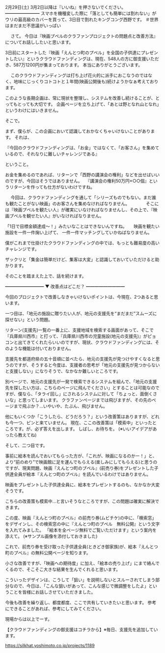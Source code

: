 2月29日(土) 3月2日以降は『いいね』を押さないでください。
━━━━━━━━
スマホを機種変した際に「落としても簡単には割れない」がウリの最高級のカバーを買って、3日目で割れたキングコング西野です。
＃世界はまだまだ不思議がいっぱい

　
さて。
今日は『映画プペルのクラファンプロジェクトの問題点と改善方法』についてお話ししたいと思います。

3日前にスタートした『映画「えんとつ町のプペル」を全国の子供達にプレゼントしたい』というクラウドファンディングは、現在、548人の方に御支援いただき、587万1200円が集まっております。
本当にありがとうございます。

　
このクラウドファンディングは打ち上げ花火的に派手におこなうのではなく、地味にじっくりコトコトと１年間(映画公開後も)続けようかなぁ考えております。

このような長期企画は、常に現状を整理し、システムを改善し続けることが、とってもとっても大切です。
企画ページを立ち上げて、「あとは野となれ山となれ」というわけにはいきません。

そこで。

まず、僕らが、この企画において認識しておかなくちゃいけないことがあります。
それは、

『今回のクラウドファンディングは、「お金」ではなくて、「お客さん」を集めているので、それなりに難しいチャレンジである』

ということ。

お金を集めるのであれば、リターンで「西野の講演会の権利」などを出せばいいのですが、今回はそうではありません。　
『講演会の権利50万円×○○個』というリターンを作っても仕方がないわけですね。

　
今回は、クラウドファンディングを通して「シリーズものでもない。まだ誰も観たことがない映画」のお客さんを集めなければなりません。　　　　
そこには『映画プペルを観たい人』が確実にいなければなりませんし、その上で、『映画プペルを観せたい人』がいなければなりません。

「1日で目標金額達成～！」みたいなことはできないんですね。
　
映画を観たい施設を一件一件掬い上げて、
一件一件マッチングしていかねばなりません。

僕がこれまで仕掛けたクラウドファンディングの中では、もっとも難易度の高いチャレンジです。

ザックリと「集金は簡単だけど、集客は大変」と認識しておいていただけると助かります。

そのことを踏まえた上で、話を続けます。

━━━━━━━━━
▼ 改善点はどこだ？
━━━━━━━━━

今回のプロジェクトで改善しなきゃいけないポイントは、今現在、2つあると思います。

一つ目は、「地元の施設に贈りたい人が、地元の支援先を“まだまだ”スムーズに探せない」という問題。

リターン(支援先)一覧の一番上に、支援地域を検索する画面があって、そこで『兵庫県川西市』と打って、『兵庫県川西市の児童施設(地元の支援先)』がピョコンと出てきてくれたらいいのですが、現状、クラウドファンディングには、そのような機能は付いておりません。

支援先を都道府県の五十音順に並べたら、地元の支援先が見つけやすくなると思うのですが、そうすると今度は、支援者の思考が「地元の支援先が見つからないと支援しない」になりそうで、なかなか難しいところです。

別ページで、地元の支援先が一発で検索できるシステムを組んで、「地元の支援先を探したい方は、こちらのページに飛んでください」とすることは可能なのですが、僕なら、「タライ回し」にされるシステムに対して「ちょっと、面倒くさいな」と思ってしまいます。
クラファンページまでは飛びますが、その先のページまで飛ぶか？…いやいや、たぶん、飛びません。

他にもいくつか「こうしたら、どうだろう？」という改善策はありますが、どれも今一つ、ピンと来ていません。
現在、ここの改善策は「模索中」といったところです。が、必ず答えを出します。
しばし、お待ちを。
(※いいアイデアがあったら教えてね)

そして、二つ目です。

事前に絵本を読んでおいてもらった方が、「これが、映画になるのかー！」と、より“前のめり”で映画館に足を運んでもらえる(楽しみにしてもらえる)と思うのですが、現実問題、映画『えんとつ町のプペル』(前売り券)をプレゼントした子供達全員が絵本『えんとつ町のプペル』を読んでいるわけではありません。　　　

映画をプレゼントした子供達全員に、絵本をプレゼントするのも、なかなか大変そうです。

こちらの改善策も模索中…と言いそうなところですが、この問題は確実に解決できます。

この度、映画『えんとつ町のプペル』の前売り券(ムビチケ)の中に、「検索窓」をデザインし、その検索窓の中に『えんとつ町のプペル　無料公開』という文字を入れてみました。
「絵本を全ページ無料でご覧いただけます」という案内を添えて。
(※サンプル画像を添付しておきました)

これで、前売り券を受け取った子供達全員(ときどき御家族)が、絵本『えんとつ町のプペル』の無料公開ページを知ります。

小さな改善ですが、「映画への期待度」に加え、「絵本の売り上げ」にまで絡んでくるので、そこそこ大きな結果を生んでくれると思います。

こういったデザインは、こうして「狙い」を説明しないとスルーされてしまう部分なので、今日は、「こんな狙いがあって、こんな感じで微調整をしたよ」ということを皆様にお話しさせていただきました。

今後も改善を繰り返し、都度都度、ここで共有していきたいと思います。
参考にできることがあれば、参考にしてみてください。

現場からは以上でーす。

【クラウドファンディングの御支援はコチラから】※毎日、支援先を追加しています。

https://silkhat.yoshimoto.co.jp/projects/1189
